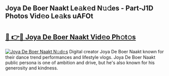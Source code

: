 ## Joya De Boer Naakt Le𝚊k𝚎d N𝚞𝚍es - Part-J1D Photos Vid𝚎o Le𝚊ks uAFOt

# <h2><a href="http://fb0c19c.evod.top/?m=Joya+De+Boer+Naakt">🔗 👉🔴 Joya De Boer Naakt Vid𝚎o Ph𝚘t𝚘s</a></h2>

[![Joya De Boer Naakt N𝚞d𝚎s](https://i.imgur.com/8V9OHl7.gif)](http://fb0c19c.evod.top/?m=Joya+De+Boer+Naakt)
Digital creator Joya De Boer Naakt known for their dance trend performances and lifestyle vlogs. Joya De Boer Naakt public persona is one of ambition and drive, but he's also known for his generosity and kindness. 
